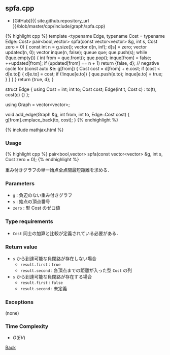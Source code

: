 ## spfa.cpp

- [GitHub]({{ site.github.repository_url }}/blob/master/cpp/include/graph/spfa.cpp)

{% highlight cpp %}
template <typename Edge, typename Cost = typename Edge::Cost>
pair<bool,vector<Cost>> spfa(const vector<vector<Edge>> &g, int s, Cost zero = 0) {
  const int n = g.size();
  vector<Cost> d(n, inf<Cost>); d[s] = zero;
  vector<int> updated(n, 0);
  vector<bool> inque(n, false);
  queue<int> que;
  que.push(s);
  while (!que.empty()) {
    int from = que.front();
    que.pop();
    inque[from] = false;
    ++updated[from];
    if (updated[from] == n + 1) return {false, d}; // negative cycle
    for (const auto &e: g[from]) {
      Cost cost = d[from] + e.cost;
      if (cost < d[e.to]) {
        d[e.to] = cost;
        if (!inque[e.to]) {
          que.push(e.to);
          inque[e.to] = true;
        }
      }
    }
  }
  return {true, d};
}

struct Edge {
  using Cost = int;
  int to;
  Cost cost;
  Edge(int t, Cost c) : to(t), cost(c) {}
};

using Graph = vector<vector<Edge>>;

void add_edge(Graph &g, int from, int to, Edge::Cost cost) {
  g[from].emplace_back(to, cost);
}
{% endhighlight %}

{% include mathjax.html %}

### Usage

{% highlight cpp %}
pair<bool,vector<Cost>> spfa(const vector<vector<Edge>> &g, int s, Cost zero = 0);
{% endhighlight %}

重み付きグラフの単一始点全点間最短距離を求める．

### Parameters
- `g` : 負辺のない重み付きグラフ
- `s` : 始点の頂点番号
- `zero` : 型 Cost のゼロ値

### Type requirements
- `Cost` 同士の加算と比較が定義されている必要がある．

### Return value
- `s` から到達可能な負閉路が存在しない場合
  - `result.first` : `true`
  - `result.second` : 各頂点までの距離が入った型 `Cost` の列
- `s` から到達可能な負閉路が存在する場合
  - `result.first` : `false`
  - `result.second` : 未定義

### Exceptions
(none)

### Time Complexity
- $O(EV)$

[Back](../..)
